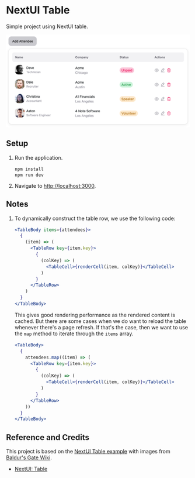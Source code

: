# NextUI Table

Simple project using NextUI table.

![Screenshot](images/screenshot-table.png)

## Setup

1. Run the application.

   ```shell
   npm install
   npm run dev
   ```

1. Navigate to <http://localhost:3000>.

## Notes

1. To dynamically construct the table row, we use the following code:

   ```jsx
   <TableBody items={attendees}>
     {
       (item) => (
         <TableRow key={item.key}>
           {
             (colKey) => (
               <TableCell>{renderCell(item, colKey)}</TableCell>
             )
           }
         </TableRow>
       )
     }
   </TableBody>
   ```
   
   This gives good rendering performance as the rendered content is cached. But there are some cases when we do want 
   to reload the table whenever there's a page refresh. If that's the case, then we want to use the `map` method to 
   iterate through the `items` array.

   ```jsx
   <TableBody>
     {
       attendees.map((item) => (
         <TableRow key={item.key}>
           {
             (colKey) => (
               <TableCell>{renderCell(item, colKey)}</TableCell>
             )
           }
         </TableRow>
       ))
     }
   </TableBody>
   ```

## Reference and Credits

This project is based on the [NextUI Table example](https://nextui.org/docs/components/table#custom-cells) with 
images from [Baldur's Gate Wiki](https://bg3.wiki/).

* [NextUI: Table](https://nextui.org/docs/components/table)
